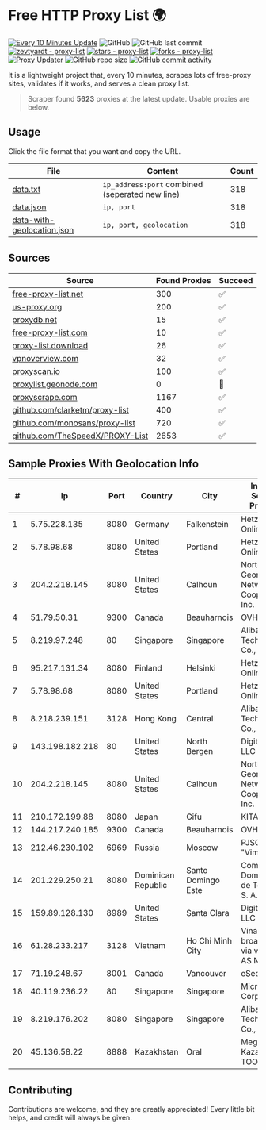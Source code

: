 
# Free HTTP Proxy List 🌍

[![Every 10 Minutes Update](https://github.com/mertguvencli/http-proxy-list/actions/workflows/main.yml/badge.svg?branch=main)](https://github.com/mertguvencli/http-proxy-list/actions/workflows/main.yml)
![GitHub](https://img.shields.io/github/license/mertguvencli/http-proxy-list)
![GitHub last commit](https://img.shields.io/github/last-commit/mertguvencli/http-proxy-list)
[![zevtyardt - proxy-list](https://img.shields.io/static/v1?label=zevtyardt&message=proxy-list&color=blue&logo=github)](https://github.com/zevtyardt/proxy-list "Go to GitHub repo")
[![stars - proxy-list](https://img.shields.io/github/stars/zevtyardt/proxy-list?style=social)](https://github.com/zevtyardt/proxy-list)
[![forks - proxy-list](https://img.shields.io/github/forks/zevtyardt/proxy-list?style=social)](https://github.com/zevtyardt/proxy-list)
[![Proxy Updater](https://github.com/zevtyardt/proxy-list/workflows/Proxy%20Updater/badge.svg)](https://github.com/zevtyardt/proxy-list/actions?query=workflow:"Proxy+Updater")
![GitHub repo size](https://img.shields.io/github/repo-size/zevtyardt/proxy-list)
[![GitHub commit activity](https://img.shields.io/github/commit-activity/m/zevtyardt/proxy-list?logo=commits)](https://github.com/zevtyardt/proxy-list/commits/main)

It is a lightweight project that, every 10 minutes, scrapes lots of free-proxy sites, validates if it works, and serves a clean proxy list.

> Scraper found **5623** proxies at the latest update. Usable proxies are below.

## Usage

Click the file format that you want and copy the URL.

|File|Content|Count|
|----|-------|-----|
|[data.txt](https://raw.githubusercontent.com/mertguvencli/http-proxy-list/main/proxy-list/data.txt)|`ip_address:port` combined (seperated new line)|318|
|[data.json](https://raw.githubusercontent.com/mertguvencli/http-proxy-list/main/proxy-list/data.json)|`ip, port`|318|
|[data-with-geolocation.json](https://raw.githubusercontent.com/mertguvencli/http-proxy-list/main/proxy-list/data-with-geolocation.json)|`ip, port, geolocation`|318|

## Sources

|Source|Found Proxies|Succeed|
|------|-------------|-------|
|[free-proxy-list.net](https://free-proxy-list.net)|300|✅|
|[us-proxy.org](https://www.us-proxy.org)|200|✅|
|[proxydb.net](http://proxydb.net)|15|✅|
|[free-proxy-list.com](https://free-proxy-list.com/?page=&port=&type%5B%5D=http&type%5B%5D=https&up_time=0&search=Search)|10|✅|
|[proxy-list.download](https://www.proxy-list.download/HTTP)|26|✅|
|[vpnoverview.com](https://vpnoverview.com/privacy/anonymous-browsing/free-proxy-servers)|32|✅|
|[proxyscan.io](https://www.proxyscan.io)|100|✅|
|[proxylist.geonode.com](https://proxylist.geonode.com/api/proxy-list?limit=300&page=1&sort_by=lastChecked&sort_type=desc&protocols=http,https)|0|🚫|
|[proxyscrape.com](https://api.proxyscrape.com/v2/?request=displayproxies&protocol=http&timeout=10000&country=all&ssl=all&anonymity=all)|1167|✅|
|[github.com/clarketm/proxy-list](https://raw.githubusercontent.com/clarketm/proxy-list/master/proxy-list-raw.txt)|400|✅|
|[github.com/monosans/proxy-list](https://raw.githubusercontent.com/monosans/proxy-list/main/proxies/http.txt)|720|✅|
|[github.com/TheSpeedX/PROXY-List](https://raw.githubusercontent.com/TheSpeedX/PROXY-List/master/http.txt)|2653|✅|


## Sample Proxies With Geolocation Info

|#|Ip|Port|Country|City|Internet Service Provider|
|-|--|----|-------|----|-------------------------|
|1|5.75.228.135|8080|Germany|Falkenstein|Hetzner Online GmbH|
|2|5.78.98.68|8080|United States|Portland|Hetzner Online GmbH|
|3|204.2.218.145|8080|United States|Calhoun|North Georgia Network Cooperative, Inc.|
|4|51.79.50.31|9300|Canada|Beauharnois|OVH SAS|
|5|8.219.97.248|80|Singapore|Singapore|Alibaba (US) Technology Co., Ltd.|
|6|95.217.131.34|8080|Finland|Helsinki|Hetzner Online GmbH|
|7|5.78.98.68|8080|United States|Portland|Hetzner Online GmbH|
|8|8.218.239.151|3128|Hong Kong|Central|Alibaba (US) Technology Co., Ltd.|
|9|143.198.182.218|80|United States|North Bergen|DigitalOcean, LLC|
|10|204.2.218.145|8080|United States|Calhoun|North Georgia Network Cooperative, Inc.|
|11|210.172.199.88|8080|Japan|Gifu|KITAGATA|
|12|144.217.240.185|9300|Canada|Beauharnois|OVH SAS|
|13|212.46.230.102|6969|Russia|Moscow|PJSC "Vimpelcom"|
|14|201.229.250.21|8080|Dominican Republic|Santo Domingo Este|Compañía Dominicana de Teléfonos S. A.|
|15|159.89.128.130|8989|United States|Santa Clara|DigitalOcean, LLC|
|16|61.28.233.217|3128|Vietnam|Ho Chi Minh City|Vinadata broadcast via vinagame AS Number|
|17|71.19.248.67|8001|Canada|Vancouver|eSecureData|
|18|40.119.236.22|80|Singapore|Singapore|Microsoft Corporation|
|19|8.219.176.202|8080|Singapore|Singapore|Alibaba (US) Technology Co., Ltd.|
|20|45.136.58.22|8888|Kazakhstan|Oral|Megahost Kazakhstan TOO|



## Contributing

Contributions are welcome, and they are greatly appreciated! Every
little bit helps, and credit will always be given.

